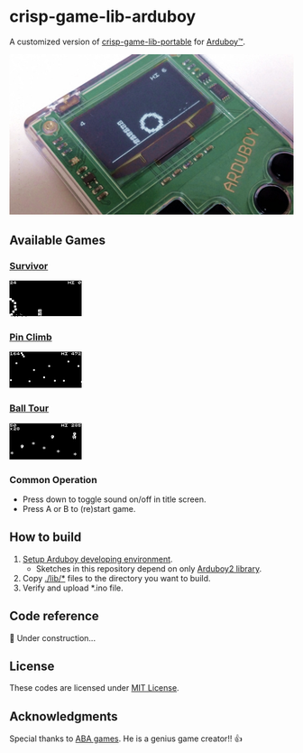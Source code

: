 # crisp-game-lib-arduboy

A customized version of [crisp-game-lib-portable](https://github.com/abagames/crisp-game-lib-portable) for [Arduboy&trade;](https://www.arduboy.com/).

![Picture](docs/img/picture.jpg)

## Available Games

### [Survivor](cglabSurvivor/)

![Survivor](docs/img/survivor_animation.gif)

### [Pin Climb](cglabPinClimb/)

![Pin Climb](docs/img/pin_climb_animation.gif)

### [Ball Tour](cglabBallTour/)

![Ball Tour](docs/img/ball_tour_animation.gif)

### Common Operation

* Press down to toggle sound on/off in title screen.
* Press A or B to (re)start game.

## How to build

1. [Setup Arduboy developing environment](https://www.arduboy.com/quick-start#programming).
    * Sketches in this repository depend on only [Arduboy2 library](https://github.com/MLXXXp/Arduboy2).
2. Copy [./lib/*](lib/) files to the directory you want to build.
3. Verify and upload *.ino file.

## Code reference

:construction: Under construction...

## License

These codes are licensed under [MIT License](LICENSE).

## Acknowledgments

Special thanks to [ABA games](http://www.asahi-net.or.jp/~cs8k-cyu/).
He is a genius game creator!! :thumbsup:
